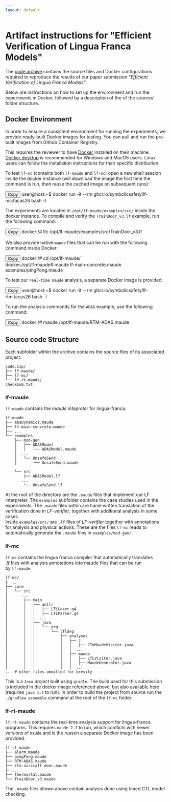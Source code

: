 ```yaml
---
layout: default
---
```


# Artifact instructions for "Efficient Verification of Lingua Franca Models"

The [code archive](code.zip) contains the source files and Docker configurations
required to reproduce the results of our paper submission
_"Efficient Verification of Lingua Franca Models"_.

Below are instructions on how to set up the environment and run the experiments
in Docker, followed by a description of the of the sources' folder structure.

## Docker Environment

In order to ensure a consistent environment for running the experiments, we
provide ready-built Docker images for testing. You can pull and run the
pre-built images from Github Container Registry.

This requires the reviewer to have [Docker](https://www.docker.com/get-started/)
installed on their machine. [Docker desktop](https://docs.docker.com/desktop/) is
recommended for Windows and MacOS users. Linux users can follow the
installation instructions for their specific distribution.

To test `lf-mc` (contains both `lf-maude` and `lf-mc`) open a new shell session inside the docker instance (will download the image the first time the command is run, then reuse the cached image on subsequent runs):

<div class="command-block">
    <button class="copy-btn" onclick="copyCommand(this)"
    data-command="docker run -it --rm ghcr.io/symbolicsafety/lf-mc:tacas26 bash -l">Copy</button>
    <span class="prompt">user@host:~$</span> docker run -it --rm ghcr.io/symbolicsafety/lf-mc:tacas26 bash -l
</div>

The experiments are located in `/opt/lf-maude/examples/src/` inside the docker instance. To compile and
verify the `TrainDoor_v3.lf` example, run the following command:

<div class="command-block">
    <button class="copy-btn" onclick="copyCommand(this)"
    data-command="lfc /opt/lf-maude/examples/src/TrainDoor_v3.lf">Copy</button>
    <span class="prompt">docker:/#</span> lfc /opt/lf-maude/examples/src/TrainDoor_v3.lf
</div>

We also provide native `maude` files that can be run with the following command
inside Docker:

<div class="command-block">
    <button class="copy-btn" onclick="copyCommand(this)"
    data-command="cd /opt/lf-maude/
    maude lf-main-concrete.maude examples/pingPong.maude">Copy</button>
    <span class="prompt">docker:/#</span> cd /opt/lf-maude/<br>
    <span class="prompt">docker:/opt/lf-maude#</span> maude lf-main-concrete.maude examples/pingPong.maude
</div>

To test our `real-time maude` analysis, a separate Docker image is provided:

<div class="command-block">
    <button class="copy-btn" onclick="copyCommand(this)"
    data-command="docker run -it --rm ghcr.io/symbolicsafety/lf-rtm:tacas26 bash -l">Copy</button>
    <span class="prompt">user@host:~$</span> docker run -it --rm ghcr.io/symbolicsafety/lf-rtm:tacas26 bash -l
</div>

To run the analysis commands for the `ADAS` example, use the following command:

<div class="command-block">
    <button class="copy-btn" onclick="copyCommand(this)"
    data-command="maude /opt/lf-maude/RTM-ADAS.maude">Copy</button>
  <span class="prompt">docker:/#</span> maude /opt/lf-maude/RTM-ADAS.maude
</div>

## Source code Structure

Each subfolder within the archive contains the source files of its associated project.

```
code.zip/
├── lf-maude/
├── lf-mc/
└── lf-rt-maude/
checksum.txt
```

### **lf-maude**

`lf-maude` contains the _maude intepreter_ for lingua-franca.

```
lf-maude
├── absDynamics.maude
├── lf-main-concrete.maude
├── ...
└── examples
    ├── mod-gen
    │   ├── ADASModel
    │   │   └── ADASModel.maude
    │  ...
    │   └── UnsafeSend
    │       └── UnsafeSend.maude

    └── src
        ├── ADASModel.lf
       ...
        └── UnsafeSend.lf
```

At the root of the directory are the `.maude` files that implement our LF interpreter.
The `examples` subfolder contains the case studies used in the experiments. The
`.maude` files within are hand-written translation of the verification done in
_LF-verifier_, together with additional analysis in some cases.  
Inside `examples/src/` are `.lf` files of _LF-verifier_ together with annotations for
analysis and physical actions. These are the files `lf-mc` reads to automatically
generate the `.maude` files in `examples/mod-gen/`.

### **lf-mc**

`lf-mc` contains the lingua franca compiler that automatically translates  
_.lf_ files with analysis annotations into maude files that can be run  
by `lf-maude`.

```
lf-mc/
├ ...
├── core
│   └── src
│      ...
│       ├── main
│       │   ├── antlr
│       │   │   ├── LTLLexer.g4
│       │   │   ├── LTLParser.g4
│       │   │  ...
│       │   ├── java
│       │   │   └── org
│       │   │       └── lflang
│       │   │           ├── analyses
│       │   │           │   ├── c
│       │   │           │   │   ├── CToMaudeVisitor.java
│       │   │           │   │  ...
│       │   │           │   ├── maude
│       │   │           │   │   ├── LTLVisitor.java
│       │   │           │   │   ├── MaudeGenerator.java
│       │   │           │   │  ...
... # other files ommitted for brevity
```

This is a `Java` project built using `gradle`. The build used for this submission
is included in the docker image referenced above, but also [available here](lf-mc-1.1-package.tar.gz)
(requires `java 1.7` to run). In order to build the
project from source run the `./gradlew assemble` command at the root of the `lf-mc` folder.

### **lf-rt-maude**

`lf-rt-maude` contains the real-time analysis support for lingua-franca programs.
This requires `maude 2.7` to run, which conflicts with newer versions of `maude`
and is the reason a separate Docker image has been provided.

```
lf-rt-maude
├── alarm.maude
├── pingPong.maude
├── RTM-ADAS.maude
├── rtm-aircraft-door.maude
├─ ...
├── thermostat.maude
└── TrainDoor_v3.maude
```

The `.maude` files shown above contain analysis done using timed CTL model checking.

<script>
  document.documentElement.classList.add('js');
</script>
<script src="{{ '/assets/js/commands.js' | relative_url }}" defer></script>
